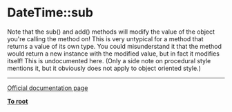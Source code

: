 # DateTime::sub



Note that the sub() and add() methods will modify the value of the object you&apos;re calling the method on! This is very untypical for a method that returns a value of its own type. You could misunderstand it that the method would return a new instance with the modified value, but in fact it modifies itself! This is undocumented here. (Only a side note on procedural style mentions it, but it obviously does not apply to object oriented style.)  

---

[Official documentation page](https://www.php.net/manual/en/datetime.sub.php)

**[To root](/README.md)**